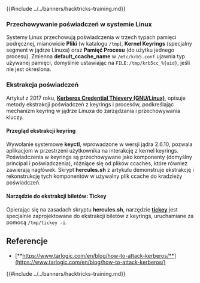 {{#include ../../banners/hacktricks-training.md}}

### Przechowywanie poświadczeń w systemie Linux

Systemy Linux przechowują poświadczenia w trzech typach pamięci podręcznej, mianowicie **Pliki** (w katalogu `/tmp`), **Kernel Keyrings** (specjalny segment w jądrze Linuxa) oraz **Pamięć Procesu** (do użytku jednego procesu). Zmienna **default_ccache_name** w `/etc/krb5.conf` ujawnia typ używanej pamięci, domyślnie ustawiając na `FILE:/tmp/krb5cc_%{uid}`, jeśli nie jest określona.

### Ekstrakcja poświadczeń

Artykuł z 2017 roku, [**Kerberos Credential Thievery (GNU/Linux)**](https://www.delaat.net/rp/2016-2017/p97/report.pdf), opisuje metody ekstrakcji poświadczeń z keyrings i procesów, podkreślając mechanizm keyring w jądrze Linuxa do zarządzania i przechowywania kluczy.

#### Przegląd ekstrakcji keyring

Wywołanie systemowe **keyctl**, wprowadzone w wersji jądra 2.6.10, pozwala aplikacjom w przestrzeni użytkownika na interakcję z kernel keyrings. Poświadczenia w keyrings są przechowywane jako komponenty (domyślny principal i poświadczenia), różniące się od plików ccaches, które również zawierają nagłówek. Skrypt **hercules.sh** z artykułu demonstruje ekstrakcję i rekonstrukcję tych komponentów w używalny plik ccache do kradzieży poświadczeń.

#### Narzędzie do ekstrakcji biletów: Tickey

Opierając się na zasadach skryptu **hercules.sh**, narzędzie [**tickey**](https://github.com/TarlogicSecurity/tickey) jest specjalnie zaprojektowane do ekstrakcji biletów z keyrings, uruchamiane za pomocą `/tmp/tickey -i`.

## Referencje

- [**https://www.tarlogic.com/en/blog/how-to-attack-kerberos/**](https://www.tarlogic.com/en/blog/how-to-attack-kerberos/)

{{#include ../../banners/hacktricks-training.md}}
